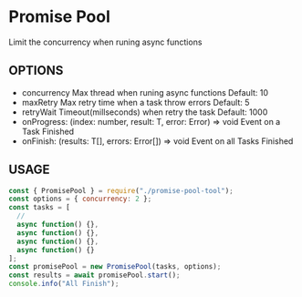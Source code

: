 # Promise Pool

Limit the concurrency when runing async functions

## OPTIONS

- concurrency
  Max thread when runing async functions
  Default: 10
- maxRetry
  Max retry time when a task throw errors
  Default: 5
- retryWait
  Timeout(millseconds) when retry the task
  Default: 1000
- onProgress: (index: number, result: T, error: Error) => void
  Event on a Task Finished
- onFinish: (results: T[], errors: Error[]) => void
  Event on all Tasks Finished

## USAGE

```javascript
const { PromisePool } = require("./promise-pool-tool");
const options = { concurrency: 2 };
const tasks = [
  //
  async function() {},
  async function() {},
  async function() {},
  async function() {}
];
const promisePool = new PromisePool(tasks, options);
const results = await promisePool.start();
console.info("All Finish");
```
